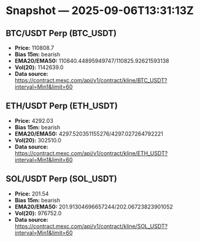 # Snapshot — 2025-09-06T13:31:13Z

## BTC/USDT Perp (BTC_USDT)
- **Price:** 110808.7
- **Bias 15m:** bearish
- **EMA20/EMA50:** 110840.44895949747/110825.92621593138
- **Vol(20):** 1142639.0
- **Data source:** https://contract.mexc.com/api/v1/contract/kline/BTC_USDT?interval=Min1&limit=60

## ETH/USDT Perp (ETH_USDT)
- **Price:** 4292.03
- **Bias 15m:** bearish
- **EMA20/EMA50:** 4297.520351155276/4297.027264792221
- **Vol(20):** 302510.0
- **Data source:** https://contract.mexc.com/api/v1/contract/kline/ETH_USDT?interval=Min1&limit=60

## SOL/USDT Perp (SOL_USDT)
- **Price:** 201.54
- **Bias 15m:** bearish
- **EMA20/EMA50:** 201.91304696657244/202.06723823901052
- **Vol(20):** 976752.0
- **Data source:** https://contract.mexc.com/api/v1/contract/kline/SOL_USDT?interval=Min1&limit=60
